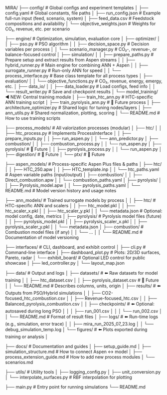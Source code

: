 MIRA/
├── config/                             # Global configs and experiment templates
│   ├── config.yaml                     # Global constants, file paths
│   ├── run_config.json                 # Example full-run input (feed, scenario, system)
│   ├── feed_data.csv                   # Feedstock compositions and availability
│   └── objective_weights.json          # Weights for CO₂, revenue, etc. per scenario

├── engine/                              # Optimization, simulation, evaluation core
│   ├── optimizer/
│   │   ├── pso.py                      # PSO algorithm
│   │   ├── decision_space.py           # Decision variables per process
│   │   └── scenario_manager.py         # CO₂-, revenue-, or balance-focused control
│   ├── simulation/
│   │   ├── prepare_paths.py            # Prepare setup and extract results from Aspen streams
│   │   ├── hybrid_runner.py            # Main engine for combining ANN + Aspen
│   │   ├── surrogate_runner.py         # Run-only ANN for speed
│   │   └── process_interface.py        # Base class template for all process types
│   ├── evaluation/
│   │   └── objective_functions.py      # CO₂, revenue, energy, emergy, etc.
│   ├── data_io/
│   │    ├── data_loader.py              # Load configs, feed info
│   │    └── result_writer.py            # Save and checkpoint results
│   └── model_training/                           ◀️ NEW: Central training module
│       ├── train_htc_ann.py                      # HTC-specific ANN training script
│       ├── train_pyrolysis_ann.py                # 🔄 Future process
│       ├── architecture_optimizer.py             # Shared logic for tuning nodes/layers
│       ├── ann_utils.py                          # Shared normalization, plotting, scoring
│       └── README.md                             # How to use training scripts

├── process_models/                      # All valorization processes (modular)
│   ├── htc/
│   │   ├── htc_process.py              # Implements ProcessInterface
│   │   ├── prepare_inputs.py
│   │   ├── run_aspen.py
│   │   └── ann_predictor.py
│   ├── combustion/
│   │   ├── combustion_process.py
│   │   └── run_aspen.py
│   ├── pyrolysis/                      # 🔄 Future
│   │   ├── pyrolysis_process.py
│   │   └── run_aspen.py
│   ├── digestion/                      # 🔄 Future
│   └── ptx/                            # 🔄 Future

├── aspen_models/                        # Process-specific Aspen Plus files & paths
│   ├── htc/
│   │   ├── HTC_250.apw
│   │   ├── HTC_template.inp
│   │   └── htc_paths.yaml              # Aspen variable paths (input/output)
│   ├── combustion/
│   │   ├── Direct_combustion.apw
│   │   └── combustion_paths.yaml
│   ├── pyrolysis/
│   │   ├── Pyrolysis_model.apw
│   │   └── pyrolysis_paths.yaml
│   └── README.md                       # Model version history and usage notes

├── ann_models/                           # Trained surrogate models by process
│
│   ├── htc/                              # HTC-specific ANN and scalers
│   │   ├── htc_model.pkl
│   │   ├── htc_scaler_x.pkl
│   │   ├── htc_scaler_y.pkl
│   │   └── metadata.json                # Optional: model config, date, metrics
│   ├── pyrolysis/                        # Pyrolysis model files (future)
│   │   ├── pyrolysis_model.pkl
│   │   ├── pyrolysis_scaler_x.pkl
│   │   ├── pyrolysis_scaler_y.pkl
│   │   └── metadata.json
│   ├── combustion/                       # Combustion model files (if any)
│   │   └── ...
│
│   └── README.md                         # Documentation of model versioning

├── interfaces/                          # CLI, dashboard, and exhibit control
│   ├── cli.py                          # Command-line interface
│   ├── dashboard_plot.py               # Plots: 2D/3D surfaces, Pareto, radar
│   └── exhibit_board/                 # Optional LED control for public showcase
│       ├── led_controller.py
│       └── layout_map.json

├── data/                                # Output and logs
│   ├── datasets/                         # ⬅️ Raw datasets for model training
│   │   ├── htc_dataset.csv
│   │   ├── pyrolysis_dataset.csv         # 🔄 Future
│   │   └── README.md                     # Describes columns, units, origin
│   ├── results/                          # ⬅️ Outputs from PSO/Hybrid simulations
│   │   ├── CO2-focused_htc_combustion.csv
│   │   ├── Revenue-focused_htc.csv
│   │   ├── Balanced_pyrolysis_combustion.csv
│   │   ├── checkpoints/                 # ⬅️ Optional: autosaved during long PSO
│   │   │   ├── run_001.csv
│   │   │   └── run_002.csv
│   │   └── README.md                    # Format of result files
│   ├── logs/                             # ⬅️ Run-time logs (e.g., simulation, error trace)
│   │   ├── mira_run_2025_07_23.log
│   │   └── debug_simulation_temp.log
│   └── figures/                          # ⬅️ Plots exported during training or analysis
│

├── docs/                                # Documentation and guides
│   ├── setup_guide.md
│   ├── simulation_structure.md         # How to connect Aspen <-> model
│   ├── process_extension_guide.md      # How to add new process modules
│   └── scenarios.md

├── utils/                               # Utility tools
│   ├── logging_config.py
│   ├── unit_conversion.py
│   └── interpolate_surfaces.py         # RBF interpolation for plotting

├── main.py                              # Entry point for running simulations
└── README.md
